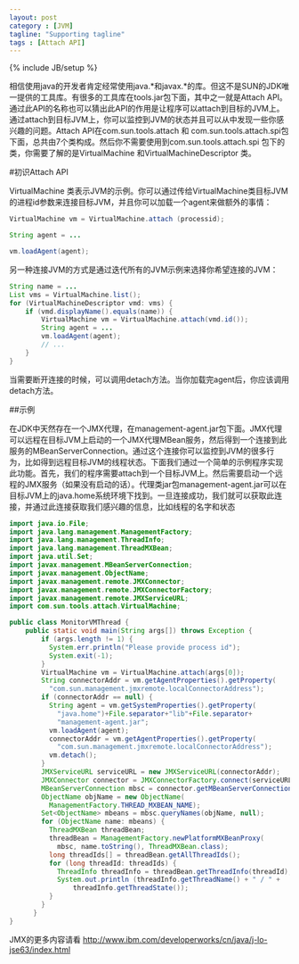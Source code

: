 ```yaml
---
layout: post
category : [JVM]
tagline: "Supporting tagline"
tags : [Attach API]
---
```

{% include JB/setup %}


相信使用java的开发者肯定经常使用java.\*和javax.\*的库。但这不是SUN的JDK唯一提供的工具库。有很多的工具库在tools.jar包下面，其中之一就是Attach API。通过此API的名称也可以猜出此API的作用是让程序可以attach到目标的JVM上。通过attach到目标JVM上，你可以监控到JVM的状态并且可以从中发现一些你感兴趣的问题。Attach API在com.sun.tools.attach 和 com.sun.tools.attach.spi包下面，总共由7个类构成。然后你不需要使用到com.sun.tools.attach.spi 包下的类，你需要了解的是VirtualMachine 和VirtualMachineDescriptor 类。

#初识Attach API

VirtualMachine 类表示JVM的示例。你可以通过传给VirtualMachine类目标JVM的进程id参数来连接目标JVM，并且你可以加载一个agent来做额外的事情：

```java
VirtualMachine vm = VirtualMachine.attach (processid);

String agent = ...

vm.loadAgent(agent);

```

另一种连接JVM的方式是通过迭代所有的JVM示例来选择你希望连接的JVM：

```java
String name = ...
List vms = VirtualMachine.list();
for (VirtualMachineDescriptor vmd: vms) {
    if (vmd.displayName().equals(name)) {
        VirtualMachine vm = VirtualMachine.attach(vmd.id());
        String agent = ...
        vm.loadAgent(agent);
        // ...
    }
}
```

当需要断开连接的时候，可以调用detach方法。当你加载完agent后，你应该调用detach方法。

##示例

在JDK中天然存在一个JMX代理，在management-agent.jar包下面。JMX代理可以远程在目标JVM上启动的一个JMX代理MBean服务，然后得到一个连接到此服务的MBeanServerConnection。通过这个连接你可以监控到JVM的很多行为，比如得到远程目标JVM的线程状态。下面我们通过一个简单的示例程序实现此功能。首先，我们的程序需要attach到一个目标JVM上。然后需要启动一个远程的JMX服务（如果没有启动的话）。代理类jar包management-agent.jar可以在目标JVM上的java.home系统环境下找到。一旦连接成功，我们就可以获取此连接，并通过此连接获取我们感兴趣的信息，比如线程的名字和状态

```java
import java.io.File;
import java.lang.management.ManagementFactory;
import java.lang.management.ThreadInfo;
import java.lang.management.ThreadMXBean;
import java.util.Set;
import javax.management.MBeanServerConnection;
import javax.management.ObjectName;
import javax.management.remote.JMXConnector;
import javax.management.remote.JMXConnectorFactory;
import javax.management.remote.JMXServiceURL;
import com.sun.tools.attach.VirtualMachine;

public class MonitorVMThread {
	public static void main(String args[]) throws Exception {
	    if (args.length != 1) {
	      System.err.println("Please provide process id");
	      System.exit(-1);
	    }
	    VirtualMachine vm = VirtualMachine.attach(args[0]);
	    String connectorAddr = vm.getAgentProperties().getProperty(
	      "com.sun.management.jmxremote.localConnectorAddress");
	    if (connectorAddr == null) {
	      String agent = vm.getSystemProperties().getProperty(
	        "java.home")+File.separator+"lib"+File.separator+
	        "management-agent.jar";
	      vm.loadAgent(agent);
	      connectorAddr = vm.getAgentProperties().getProperty(
	        "com.sun.management.jmxremote.localConnectorAddress");
	      vm.detach();
	    }
	    JMXServiceURL serviceURL = new JMXServiceURL(connectorAddr);
	    JMXConnector connector = JMXConnectorFactory.connect(serviceURL); 
	    MBeanServerConnection mbsc = connector.getMBeanServerConnection(); 
	    ObjectName objName = new ObjectName(
	      ManagementFactory.THREAD_MXBEAN_NAME);
	    Set<ObjectName> mbeans = mbsc.queryNames(objName, null);
	    for (ObjectName name: mbeans) {
	      ThreadMXBean threadBean;
	      threadBean = ManagementFactory.newPlatformMXBeanProxy(
	        mbsc, name.toString(), ThreadMXBean.class);
	      long threadIds[] = threadBean.getAllThreadIds();
	      for (long threadId: threadIds) {
	        ThreadInfo threadInfo = threadBean.getThreadInfo(threadId);
	        System.out.println (threadInfo.getThreadName() + " / " +
	            threadInfo.getThreadState());
	      }
	    }
	  }
}
```

JMX的更多内容请看 http://www.ibm.com/developerworks/cn/java/j-lo-jse63/index.html
